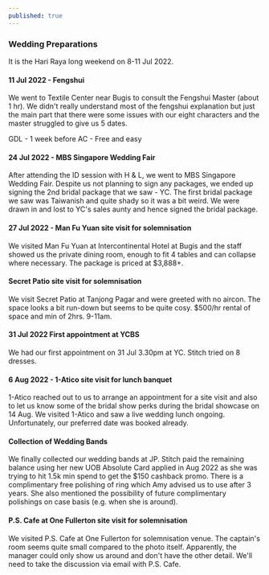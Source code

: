 ```yaml
---
published: true
---
```

### Wedding Preparations

It is the Hari Raya long weekend on 8-11 Jul 2022. 

#### 11 Jul 2022 - Fengshui
We went to Textile Center near Bugis to consult the Fengshui Master (about 1 hr). We didn't really understand most of the fengshui explanation but just the main part that there were some issues with our eight characters and the master struggled to give us 5 dates.

GDL - 1 week before
AC - Free and easy

#### 24 Jul 2022 - MBS Singapore Wedding Fair
After attending the ID session with H & L, we went to MBS Singapore Wedding Fair. Despite us not planning to sign any packages, we ended up signing the 2nd bridal package that we saw - YC. The first bridal package we saw was Taiwanish and quite shady so it was a bit weird. We were drawn in and lost to YC's sales aunty and hence signed the bridal package.

#### 27 Jul 2022 - Man Fu Yuan site visit for solemnisation
We visited Man Fu Yuan at Intercontinental Hotel at Bugis and the staff showed us the private dining room, enough to fit 4 tables and can collapse where necessary. The package is priced at $3,888+.

#### Secret Patio site visit for solemnisation
We visit Secret Patio at Tanjong Pagar and were greeted with no aircon. The space looks a bit run-down but seems to be quite cosy. $500/hr rental of space and min of 2hrs. 9-11am.

#### 31 Jul 2022 First appointment at YCBS
We had our first appointment on 31 Jul 3.30pm at YC. Stitch tried on 8 dresses.

#### 6 Aug 2022 - 1-Atico site visit for lunch banquet
1-Atico reached out to us to arrange an appointment for a site visit and also to let us know some of the bridal show perks during the bridal showcase on 14 Aug. We visited 1-Atico and saw a live wedding lunch ongoing. Unfortunately, our preferred date was booked already.

#### Collection of Wedding Bands
We finally collected our wedding bands at JP. Stitch paid the remaining balance using her new UOB Absolute Card applied in Aug 2022 as she was trying to hit 1.5k min spend to get the $150 cashback promo. There is a complimentary free polishing of ring which Amy advised us to use after 3 years. She also mentioned the possibility of future complimentary polishings on case basis (e.g. when she is around).

#### P.S. Cafe at One Fullerton site visit for solemnisation
We visited P.S. Cafe at One Fullerton for solemnisation venue. The captain's room seems quite small compared to the photo itself. Apparently, the manager could only show us around and don't have the other detail. We'll need to take the discussion via email with P.S. Cafe.
